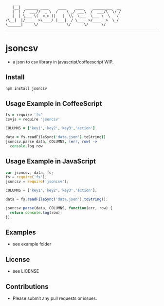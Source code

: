 
        __                                               
       |__|  ______ ____    ____    ____    _________  __
       |  | /  ___//  _ \  /    \ _/ ___\  /  ___/\  \/ /
       |  | \___ \(  <_> )|   |  \\  \___  \___ \  \   / 
    /\__|  |/____  >\____/ |___|  / \___  >/____  >  \_/  
    \______|     \/             \/      \/      \/        

    
---

# jsoncsv
- a json to csv library in javascript/coffeescript
  WIP.

## Install

``` bash
npm install jsoncsv

```

## Usage Example in CoffeeScript

``` coffeescript
fs = require 'fs'
csvjs = require 'jsoncsv'

COLUMNS = ['key1','key2','key3','action']

data = fs.readFileSync('data.json').toString()
jsoncsv.parse data, COLUMNS, (err, row) -> 
  console.log row

```

## Usage Example in JavaScript

``` javascript
var jsoncsv, data, fs;
fs = require('fs');
jsoncsv = require('jsoncsv');

COLUMNS = ['key1','key2','key3','action'];

data = fs.readFileSync('data.json').toString();

jsoncsv.parse(data, COLUMNS, function(err, row) {
  return console.log(row);
});

```

## Examples

* see example folder

## License

* see LICENSE

## Contributions

* Please submit any pull requests or issues.
